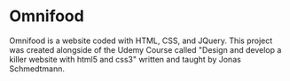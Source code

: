 # Omnifood
Omnifood is a website coded with HTML, CSS, and JQuery. This project was created alongside of the Udemy Course called "Design and develop a killer website with html5 and css3" written and taught by Jonas Schmedtmann.
